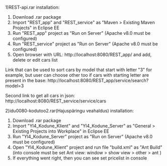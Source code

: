 1)REST-api.rar installation:

1. Download .rar package
2. Import "REST_app" and "REST_service" as "Maven > Existing Maven Projects" in Eclipse EE
3. Run "REST_app" project as "Run on Server" (Apache v8.0 must be configured)
4. Run "REST_service" project as "Run on Server" (Apache v8.0 must be configured)
5. Open browser with URL: http://localhost:8080/REST_app/ and add, delete or edit cars list

Link that can be used to sort cars by model that start with letter "3" for example, but user can choose other too if cars with starting letter are present in the base: http://localhost:8080/REST_app/service/search?model=3

Second link to get all cars in json:
http://localhost:8080/REST_service/service/cars

2)idu0080-kodutoo2.rar(Hajuspäringu veahaldus) installation:

1. Download .rar package
2. Import "Yl4_Kodune_Klient" and "Yl4_Kodune_Server" as "General > Existing Projects into Workplace" in Eclipse EE
3. Run "Yl4_Kodune_Server" project as "Run on Server" (Apache v8.0 must be configured)
4. Open "Yl4_Kodune_Klient" project and run file "build.xml" as "Ant Build" (into console must be set Ant view: window > show view > other > ant )
5. If everything went right, then you can see set pricelist in console

